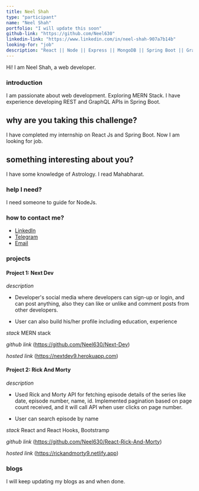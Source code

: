 ```yaml
---
title: Neel Shah
type: "participant"
name: "Neel Shah"
portfolio: "I will update this soon"
github-link: "https://github.com/Neel630"
linkedin-link: "https://www.linkedin.com/in/neel-shah-907a7b14b"
looking-for: "job"
description: "React || Node || Express || MongoDB || Spring Boot || GraphQL "
---
```


Hi! I am Neel Shah, a web developer.

### introduction

I am passionate about web development. Exploring MERN Stack. I have experience developing REST and GraphQL APIs in Spring Boot.

## why are you taking this challenge?

I have completed my internship on React Js and Spring Boot.
Now I am looking for job.

## something interesting about you?

I have some knowledge of Astrology. I read Mahabharat.

### help I need?

I need someone to guide for NodeJs.

### how to contact me?

- [LinkedIn](https://www.linkedin.com/in/neel-shah-907a7b14b)
- [Telegram](https://t.me/Gaara_9)
- [Email](neelshah19989@gmail.com)

### projects

#### Project 1: Next Dev

_description_

- Developer's social media where developers can sign-up or login,
  and can post anything, also they can like or unlike and comment
  posts from other developers.

- User can also build his/her profile including education, experience

_stack_ MERN stack

_github link_ (https://github.com/Neel630/Next-Dev)

_hosted link_ (https://nextdev9.herokuapp.com)

#### Project 2: Rick And Morty

_description_

- Used Rick and Morty API for fetching episode details of the series like
  date, episode number, name, id. Implemented pagination based on page count
  received, and it will call API when user clicks on page number.

- User can search episode by name

_stack_ React and React Hooks, Bootstramp

_github link_ (https://github.com/Neel630/React-Rick-And-Morty)

_hosted link_ (https://rickandmorty9.netlify.app)

### blogs

I will keep updating my blogs as and when done.
